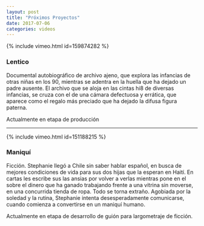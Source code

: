 ```yaml
---
layout: post
title: "Próximos Proyectos"
date: 2017-07-06
categories: videos
---
```


{% include vimeo.html id=159874282 %}

### Lentico
Documental autobiográfico de archivo ajeno, que explora las infancias de otras
niñas en los 90, mientras se adentra en la huella que ha dejado un padre
ausente.
El archivo que se aloja en las cintas hi8 de diversas infancias, se cruza con
el de una cámara defectuosa y errática, que aparece como el regalo más preciado
que ha dejado la difusa figura paterna.

Actualmente en etapa de producción

---

{% include vimeo.html id=151188215 %}

### Maniquí
Ficción. Stephanie llegó a Chile sin saber hablar español, en busca de mejores
condiciones de vida para sus dos hijas que la esperan en Haití. En cartas les
escribe sus las ansias por volver a verlas mientras pone en el sobre el dinero
que ha ganado trabajando frente a una vitrina sin moverse, en una concurrida
tienda de ropa.
Todo se torna extraño. Agobiada por la soledad y la rutina, Stephanie intenta
desesperadamente comunicarse, cuando comienza a convertirse en un maniquí
humano.

Actualmente en etapa de desarrollo de guión para largometraje de ficción.

